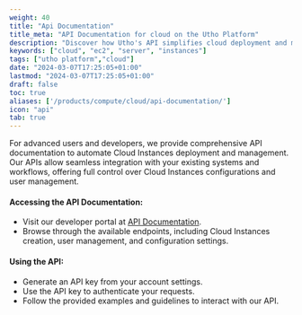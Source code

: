 ```yaml
---
weight: 40
title: "Api Documentation"
title_meta: "API Documentation for cloud on the Utho Platform"
description: "Discover how Utho's API simplifies cloud deployment and management allowing you to integrate seamlessly with your cloud infrastructure"
keywords: ["cloud", "ec2", "server", "instances"]
tags: ["utho platform","cloud"]
date: "2024-03-07T17:25:05+01:00"
lastmod: "2024-03-07T17:25:05+01:00"
draft: false
toc: true
aliases: ['/products/compute/cloud/api-documentation/']
icon: "api"
tab: true
---
```


For advanced users and developers, we provide comprehensive API documentation to automate Cloud Instances deployment and management. Our APIs allow seamless integration with your existing systems and workflows, offering full control over Cloud Instances configurations and user management.

#### Accessing the API Documentation:

* Visit our developer portal at [API Documentation](https://utho.com/api-docs/?utm_source=docs#api-Cloud-Servers).
* Browse through the available endpoints, including Cloud Instances creation, user management, and configuration settings.

#### Using the API:

* Generate an API key from your account settings.
* Use the API key to authenticate your requests.
* Follow the provided examples and guidelines to interact with our API.
